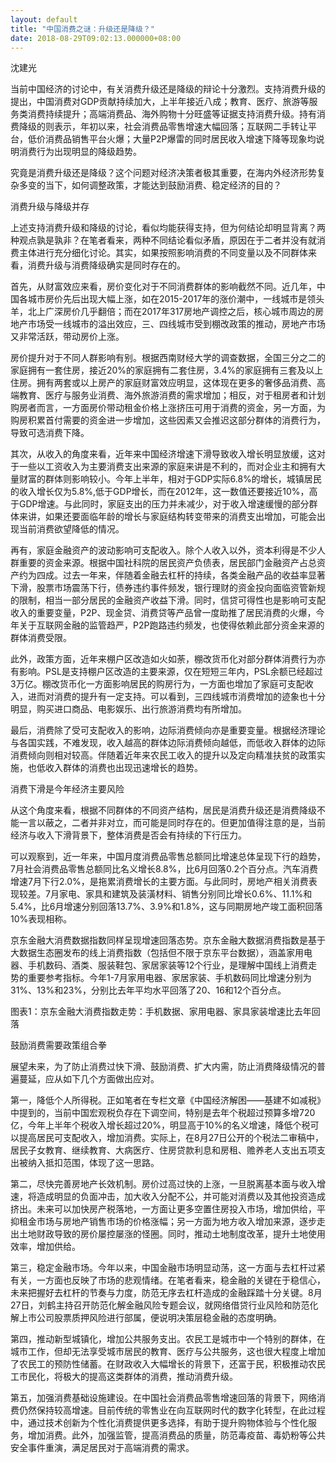 ```yaml
---
layout: default
title: "中国消费之谜：升级还是降级？"
date: 2018-08-29T09:02:13.000000+08:00
---
```


沈建光

当前中国经济的讨论中，有关消费升级还是降级的辩论十分激烈。支持消费升级的提出，中国消费对GDP贡献持续加大，上半年接近八成；教育、医疗、旅游等服务类消费持续提升；高端消费品、海外购物十分旺盛等证据支持消费升级。持有消费降级的则表示，年初以来，社会消费品零售增速大幅回落；互联网二手转让平台，低价消费品销售平台火爆；大量P2P爆雷的同时居民收入增速下降等现象均说明消费行为出现明显的降级趋势。

究竟是消费升级还是降级？这个问题对经济决策者极其重要，在海内外经济形势复杂多变的当下，如何调整政策，才能达到鼓励消费、稳定经济的目的？

消费升级与降级并存

上述支持消费升级和降级的讨论，看似均能获得支持，但为何结论却明显背离？两种观点孰是孰非？在笔者看来，两种不同结论看似矛盾，原因在于二者并没有就消费主体进行充分细化讨论。其实，如果按照影响消费的不同变量以及不同群体来看，消费升级与消费降级确实是同时存在的。

首先，从财富效应来看，房价变化对于不同消费群体的影响截然不同。近几年，中国各城市房价先后出现大幅上涨，如在2015-2017年的涨价潮中，一线城市是领头羊，北上广深房价几乎翻倍；而在2017年317房地产调控之后，核心城市周边的房地产市场受一线城市的溢出效应，三、四线城市受到棚改政策的推动，房地产市场又非常活跃，带动房价上涨。

房价提升对于不同人群影响有别。根据西南财经大学的调查数据，全国三分之二的家庭拥有一套住房，接近20%的家庭拥有二套住房，3.4%的家庭拥有三套及以上住房。拥有两套或以上房产的家庭财富效应明显，这体现在更多的奢侈品消费、高端教育、医疗与服务业消费、海外旅游消费的需求增加；相反，对于租房者和计划购房者而言，一方面房价带动租金价格上涨挤压可用于消费的资金，另一方面，为购房积累首付需要的资金进一步增加，这些因素又会推迟这部分群体的消费行为，导致可选消费下降。

其次，从收入的角度来看，近年来中国经济增速下滑导致收入增长明显放缓，这对于一些以工资收入为主要消费支出来源的家庭来讲是不利的，而对企业主和拥有大量财富的群体则影响较小。今年上半年，相对于GDP实际6.8%的增长，城镇居民的收入增长仅为5.8%,低于GDP增长，而在2012年，这一数值还要接近10%，高于GDP增速。与此同时，家庭支出的压力并未减少，对于收入增速缓慢的部分群体来讲，如果还要面临年龄的增长与家庭结构转变带来的消费支出增加，可能会出现当前消费欲望降低的情况。

再有，家庭金融资产的波动影响可支配收入。除个人收入以外，资本利得是不少人群重要的资金来源。根据中国社科院的居民资产负债表，居民部门金融资产占总资产约为四成。过去一年来，伴随着金融去杠杆的持续，各类金融产品的收益率显著下滑，股票市场震荡下行，债券违约事件频发，银行理财的资金投向面临资管新规的限制，相当一部分居民的金融资产收益下滑。同时，信贷可得性也是影响可支配收入的重要变量，P2P、现金贷、消费贷等产品曾一度助推了居民消费的火爆，今年关于互联网金融的监管趋严，P2P跑路违约频发，也使得依赖此部分资金来源的群体消费受限。

此外，政策方面，近年来棚户区改造如火如荼，棚改货币化对部分群体消费行为亦有影响。PSL是支持棚户区改造的主要来源，仅在短短三年内，PSL余额已经超过3万亿。棚改货币化一方面影响居民的购房行为，一方面也增加了家庭可支配收入，进而对消费的提升有一定支持。可以看到，三四线城市消费增加的迹象也十分明显，购买进口商品、电影娱乐、出行旅游消费均有所增加。

最后，消费除了受可支配收入的影响，边际消费倾向亦是重要变量。根据经济理论与各国实践，不难发现，收入越高的群体边际消费倾向越低，而低收入群体的边际消费倾向则相对较高。伴随着近年来农民工收入的提升以及定向精准扶贫的政策实施，也低收入群体的消费也出现迅速增长的趋势。

消费下滑是今年经济主要风险

从这个角度来看，根据不同群体的不同资产结构，居民是消费升级还是消费降级不能一言以蔽之，二者并非对立，而可能是同时存在的。但更加值得注意的是，当前经济与收入下滑背景下，整体消费是否会有持续的下行压力。

可以观察到，近一年来，中国月度消费品零售总额同比增速总体呈现下行的趋势，7月社会消费品零售总额同比名义增长8.8%，比6月回落0.2个百分点。汽车消费增速7月下行2.0%，是拖累消费增长的主要方面。与此同时，房地产相关消费表现较差。7月家电、家具和建筑及装潢材料、销售分别同比增长0.6%、11.1%和5.4%，比6月增速分别回落13.7%、3.9%和1.8%，这与同期房地产竣工面积回落10%表现相称。

京东金融大消费数据指数同样呈现增速回落态势。京东金融大数据消费指数是基于大数据生态圈发布的线上消费指数（包括但不限于京东平台数据），涵盖家用电器、手机数码、酒类、服装鞋包、家居家装等12个行业，是理解中国线上消费走势的重要参考指标。今年1-7月家用电器、家居家装、手机数码同比增速分别为31%、13%和23%，分别比去年平均水平回落了20、16和12个百分点。

图表1：京东金融大消费指数走势：手机数据、家用电器、家具家装增速比去年回落

鼓励消费需要政策组合拳

展望未来，为了防止消费过快下滑、鼓励消费、扩大内需，防止消费降级情况的普遍蔓延，应从如下几个方面做出应对。

第一，降低个人所得税。正如笔者在专栏文章《中国经济解困——基建不如减税》中提到的，当前中国宏观税负存在下调空间，特别是去年个税超过预算多增720亿，今年上半年个税收入增长超过20%，明显高于10%的名义增速，降低个税可以提高居民可支配收入，增加消费。实际上，在8月27日公开的个税法二审稿中，居民子女教育、继续教育、大病医疗、住房贷款利息和房租、赡养老人支出五项支出被纳入抵扣范围，体现了这一思路。

第二，尽快完善房地产长效机制。房价过高过快的上涨，一旦脱离基本面与收入增速，将造成明显的负面冲击，加大收入分配不公，并可能对消费以及其他投资造成挤出。未来可以加快房产税落地，一方面让更多空置住房投入市场，增加供给，平抑租金市场与房地产销售市场的价格涨幅；另一方面为地方收入增加来源，逐步走出土地财政导致的房价屡控屡涨的怪圈。同时，推动土地制度改革，提升土地使用效率，增加供给。

第三，稳定金融市场。今年以来，中国金融市场明显动荡，这一方面与去杠杆过紧有关，一方面也反映了市场的悲观情绪。在笔者看来，稳金融的关键在于稳信心，未来把握好去杠杆的节奏与力度，防范无序去杠杆造成的金融踩踏十分关键。8月27日，刘鹤主持召开防范化解金融风险专题会议，就网络借贷行业风险和防范化解上市公司股票质押风险进行部属，便说明决策层稳金融的态度明确。

第四，推动新型城镇化，增加公共服务支出。农民工是城市中一个特别的群体，在城市工作，但却无法享受城市居民的教育、医疗与公共服务，这也很大程度上增加了农民工的预防性储蓄。在财政收入大幅增长的背景下，还富于民，积极推动农民工市民化，将极大的提高这类群体的消费，推动消费升级。

第五，加强消费基础设施建设。在中国社会消费品零售增速回落的背景下，网络消费仍然保持较高增速。目前传统的零售业在向互联网时代的数字化转型，在此过程中，通过技术创新为个性化消费提供更多选择，有助于提升购物体验与个性化服务，增加消费。此外，加强监管，提高消费品的质量，防范毒疫苗、毒奶粉等公共安全事件重演，满足居民对于高端消费的需求。

